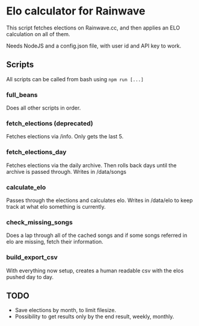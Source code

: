 # Elo calculator for Rainwave

This script fetches elections on Rainwave.cc, and then applies an ELO calculation on all of them.

Needs NodeJS and a config.json file, with user id and API key to work.

## Scripts

All scripts can be called from bash using `npm run [...]`

### full_beans

Does all other scripts in order.

### fetch_elections (deprecated)

Fetches elections via /info. Only gets the last 5.

### fetch_elections_day

Fetches elections via the daily archive. Then rolls back days until the archive is passed through. Writes in /data/songs

### calculate_elo

Passes through the elections and calculates elo. Writes in /data/elo to keep track at what elo something is currently.

### check_missing_songs

Does a lap through all of the cached songs and if some songs referred in elo are missing, fetch their information.

### build_export_csv

With everything now setup, creates a human readable csv with the elos pushed day to day.

## TODO

- Save elections by month, to limit filesize.
- Possibility to get results only by the end result, weekly, monthly.